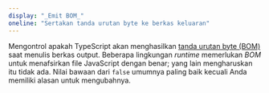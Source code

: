 ```yaml
--- 
display: "_Emit BOM_"
oneline: "Sertakan tanda urutan byte ke berkas keluaran"
---
```


Mengontrol apakah TypeScript akan menghasilkan [tanda urutan byte (BOM)](https://wikipedia.org/wiki/Byte_order_mark) saat menulis berkas output.
Beberapa lingkungan _runtime_ memerlukan _BOM_ untuk menafsirkan file JavaScript dengan benar; yang lain mengharuskan itu tidak ada.
Nilai bawaan dari `false` umumnya paling baik kecuali Anda memiliki alasan untuk mengubahnya.